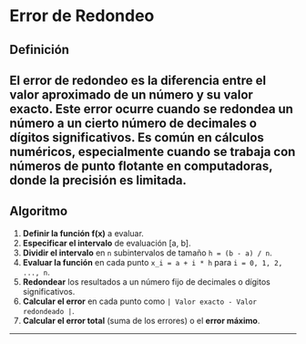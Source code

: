 # Error de Redondeo
## Definición
El **error de redondeo** es la diferencia entre el valor aproximado de un número y su valor exacto. Este error ocurre cuando se redondea un número a un cierto número de decimales o dígitos significativos. Es común en cálculos numéricos, especialmente cuando se trabaja con números de punto flotante en computadoras, donde la precisión es limitada.  
---

## Algoritmo  
1. **Definir la función f(x)** a evaluar.
2. **Especificar el intervalo** de evaluación [a, b].
3. **Dividir el intervalo** en `n` subintervalos de tamaño `h = (b - a) / n`.
4. **Evaluar la función** en cada punto `x_i = a + i * h` para `i = 0, 1, 2, ..., n`.
5. **Redondear** los resultados a un número fijo de decimales o dígitos significativos.
6. **Calcular el error** en cada punto como `| Valor exacto - Valor redondeado |`.
7. **Calcular el error total** (suma de los errores) o el **error máximo**.
---
